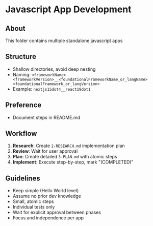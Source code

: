 # Javascript App Development

## About
This folder contains multiple standalone javascript apps

## Structure
- Shallow directories, avoid deep nesting
- Naming: `<frameworkName><frameworkVersion>__<foundationalFrameworkName_or_langName><foundationalFramework_or_langVersion>`
- Example: `nextjs15dot4__react19dot1`

## Preference
- Document steps in README.md

## Workflow
1. **Research**: Create `2-RESEARCH.md` implementation plan
2. **Review**: Wait for user approval
3. **Plan**: Create detailed `3-PLAN.md` with atomic steps
4. **Implement**: Execute step-by-step, mark "(COMPLETED)"

## Guidelines
- Keep simple (Hello World level)
- Assume no prior dev knowledge
- Small, atomic steps
- Individual tests only
- Wait for explicit approval between phases
- Focus and independence per app